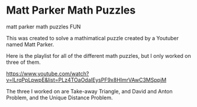 # Matt Parker Math Puzzles

matt parker math puzzles FUN

This was created to solve a mathimatical puzzle created by a Youtuber named Matt Parker.

Here is the playlist for all of the different math puzzles, but I only worked on three of them.

https://www.youtube.com/watch?v=ILrqPpLpwpE&list=PLz4TOaOdaIEysPF9x8HImrVAwC3MSppjM

The three I worked on are Take-away Triangle, and David and Anton Problem, and the Unique Distance Problem.
